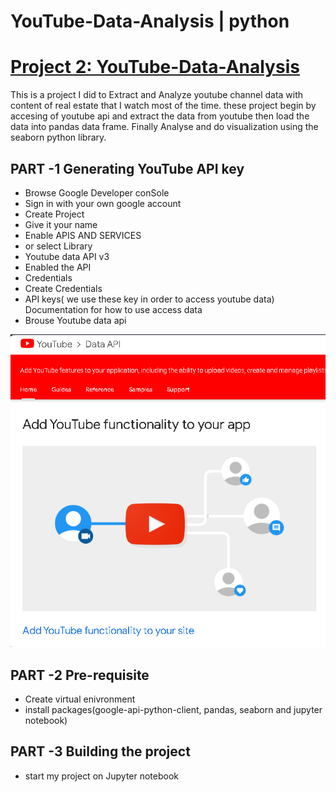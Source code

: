 # YouTube-Data-Analysis | python

# [Project 2: YouTube-Data-Analysis](https://github.com/akeDataAnalyst/YouTube-Data-Analysis)

This is a project I did to Extract and Analyze youtube channel data with content of real estate that I watch most of the time. these project begin by accesing of youtube api and extract the data from youtube then load the data into pandas data frame. Finally Analyse and do visualization using the seaborn python library.

## PART -1 Generating YouTube API key
- Browse Google Developer conSole
- Sign in with your own google account
- Create Project
- Give it your name
- Enable APIS AND SERVICES
- or select Library
- Youtube data API v3
- Enabled the API
- Credentials
- Create Credentials
- API keys( we use these key in order to access youtube data)
Documentation for how to use access data
- Brouse Youtube data api

![](api.PNG)

## PART -2 Pre-requisite
- Create virtual enivronment
- install packages(google-api-python-client, pandas, seaborn and jupyter notebook)

## PART -3 Building the project
- start my project on Jupyter notebook

